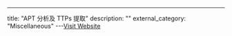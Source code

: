 ---
title: "APT 分析及 TTPs 提取"
description: ""
external_category: "Miscellaneous"
---[Visit Website](https://paper.seebug.org/1132/)

